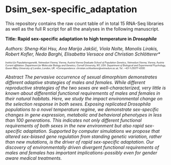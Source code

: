 # Dsim_sex-specific_adaptation
This repository contains the raw count table of in total 15 RNA-Seq libraries as well as the full R script for all the analyses in the following manuscript.

<b>Title: Rapid sex-specific adaptation to high temperature in <i>Drosophila</b>

Authors: Sheng-Kai Hsu, Ana Marija Jakšić, Viola Nolte, Manolis Lirakis, Robert Kofler, Neda Barghi, Elisabetta Versace and Christian Schlötterer*

<p style="font-size:50%;">
Institut für Populationsgenetik, Vetmeduni Vienna, Vienna, Austria
Vienna Graduate School of Population Genetics, Vetmeduni Vienna, Vienna, Austria
Current affiliation: Department for Molecular Biology and Genetics, Cornell University, NY, USA.
Department of Biological and Experimental Psychology, Queen Mary University of London, London, UK.
*Correspondence: christian.schloetterer@vetmeduni.ac.at; Tel.: +43-1-25077-4300.


Abstract
The pervasive occurrence of sexual dimorphism demonstrates different adaptive strategies of males and females. While different reproductive strategies of the two sexes are well-characterized, very little is known about differential functional requirements of males and females in their natural habitats. Here, we study the impact environmental change on the selection response in both sexes. Exposing replicated Drosophila populations to a novel temperature regime, we demonstrate sex-specific changes in gene expression, metabolic and behavioral phenotypes in less than 100 generations. This indicates not only different functional requirements of both sexes in the new environment but also rapid sex-specific adaptation. Supported by computer simulations we propose that altered sex-biased gene regulation from standing genetic variation, rather than new mutations, is the driver of rapid sex-specific adaptation. Our discovery of environmentally driven divergent functional requirements of males and females has important implications-possibly even for gender aware medical treatments. 
